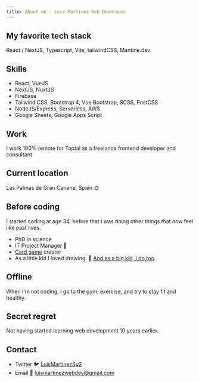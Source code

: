 ```yaml
---
title: About me - Luis Martinez Web Developer
---
```


## My favorite tech stack

React / NextJS, Typescript, Vite, tailwindCSS, Mantine.dev

## Skills

- React, VueJS
- NextJS, NuxtJS
- Firebase
- Tailwind CSS, Bootstrap 4, Vue Bootstrap, SCSS, PostCSS
- NodeJS/Express, Serverless, AWS
- Google Sheets, Google Apps Script

## Work

I work 100% remote for Toptal as a freelance frontend developer and consultant

## Current location

Las Palmas de Gran Canaria, Spain 🌞

## Before coding

I started coding at age 34, before that I was doing other things that now feel like past lives.

- PhD in science
- IT Project Manager :game_die:
- [Card game](https://www.kickstarter.com/projects/rafaelgonzalez/final-boss-the-card-game) creator
- As a little kid I loved drawing. 🎨 [And as a big kid, I do too](https://www.artstation.com/luismartinez).

## Offline

When I'm not coding, I go to the gym, exercise, and try to stay fit and healthy.

## Secret regret

Not having started learning web development 10 years earlier.

## Contact

- Twitter 🐦 [LuisMartinezSu2](https://twitter.com/LuisMartinezSu2)
- Email 📧 [luismartinezwebdev@gmail.com](mailto:luismartinezwebdev@gmail.com)

